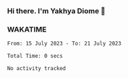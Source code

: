 ### Hi there. I'm Yakhya Diome 👋

### WAKATIME
<!--START_SECTION:waka-->

```txt
From: 15 July 2023 - To: 21 July 2023

Total Time: 0 secs

No activity tracked
```

<!--END_SECTION:waka-->
